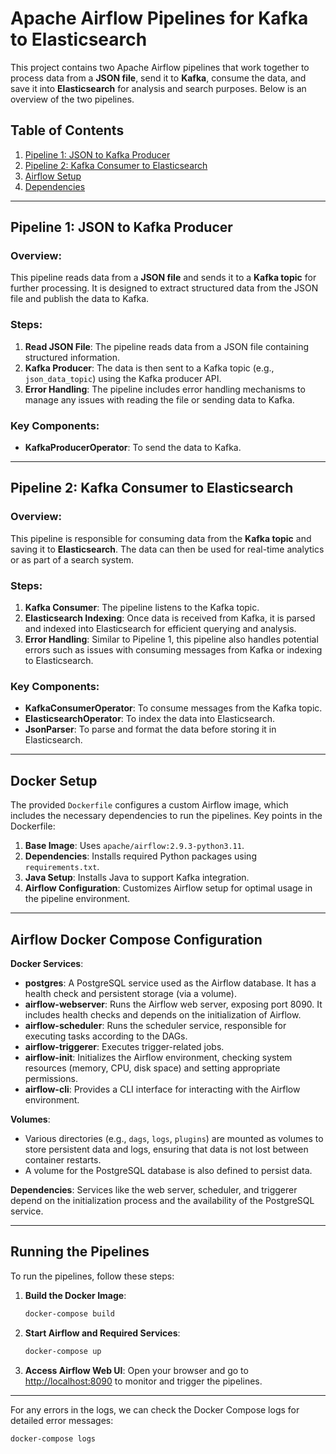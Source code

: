 # Apache Airflow Pipelines for Kafka to Elasticsearch

This project contains two Apache Airflow pipelines that work together to process data from a **JSON file**, send it to **Kafka**, consume the data, and save it into **Elasticsearch** for analysis and search purposes. Below is an overview of the two pipelines.

## Table of Contents

1. [Pipeline 1: JSON to Kafka Producer](#pipeline-1-json-to-kafka-producer)
2. [Pipeline 2: Kafka Consumer to Elasticsearch](#pipeline-2-kafka-consumer-to-elasticsearch)
3. [Airflow Setup](#airflow-setup)
4. [Dependencies](#dependencies)

---

## Pipeline 1: JSON to Kafka Producer

### Overview:
This pipeline reads data from a **JSON file** and sends it to a **Kafka topic** for further processing. It is designed to extract structured data from the JSON file and publish the data to Kafka.

### Steps:
1. **Read JSON File**: The pipeline reads data from a JSON file containing structured information.
2. **Kafka Producer**: The data is then sent to a Kafka topic (e.g., `json_data_topic`) using the Kafka producer API. 
3. **Error Handling**: The pipeline includes error handling mechanisms to manage any issues with reading the file or sending data to Kafka.

### Key Components:
- **KafkaProducerOperator**: To send the data to Kafka.


---

## Pipeline 2: Kafka Consumer to Elasticsearch

### Overview:
This pipeline is responsible for consuming data from the **Kafka topic** and saving it to **Elasticsearch**. The data can then be used for real-time analytics or as part of a search system.

### Steps:
1. **Kafka Consumer**: The pipeline listens to the Kafka topic.
2. **Elasticsearch Indexing**: Once data is received from Kafka, it is parsed and indexed into Elasticsearch for efficient querying and analysis.
3. **Error Handling**: Similar to Pipeline 1, this pipeline also handles potential errors such as issues with consuming messages from Kafka or indexing to Elasticsearch.


### Key Components:
- **KafkaConsumerOperator**: To consume messages from the Kafka topic.
- **ElasticsearchOperator**: To index the data into Elasticsearch.
- **JsonParser**: To parse and format the data before storing it in Elasticsearch.

---



## Docker Setup

The provided `Dockerfile` configures a custom Airflow image, which includes the necessary dependencies to run the pipelines. Key points in the Dockerfile:

1. **Base Image**: Uses `apache/airflow:2.9.3-python3.11`.
2. **Dependencies**: Installs required Python packages using `requirements.txt`.
3. **Java Setup**: Installs Java to support Kafka integration.
4. **Airflow Configuration**: Customizes Airflow setup for optimal usage in the pipeline environment.

---

## Airflow Docker Compose Configuration
**Docker Services**:
   - **postgres**: A PostgreSQL service used as the Airflow database. It has a health check and persistent storage (via a volume).
   - **airflow-webserver**: Runs the Airflow web server, exposing port 8090. It includes health checks and depends on the initialization of Airflow.
   - **airflow-scheduler**: Runs the scheduler service, responsible for executing tasks according to the DAGs.
   - **airflow-triggerer**: Executes trigger-related jobs.
   - **airflow-init**: Initializes the Airflow environment, checking system resources (memory, CPU, disk space) and setting appropriate permissions.
   - **airflow-cli**: Provides a CLI interface for interacting with the Airflow environment.

**Volumes**: 
   - Various directories (e.g., `dags`, `logs`, `plugins`) are mounted as volumes to store persistent data and logs, ensuring that data is not lost between container restarts.
   - A volume for the PostgreSQL database is also defined to persist data.

**Dependencies**: Services like the web server, scheduler, and triggerer depend on the initialization process and the availability of the PostgreSQL service.

---

## Running the Pipelines

To run the pipelines, follow these steps:

1. **Build the Docker Image**:
   ```bash
   docker-compose build
   ```

2. **Start Airflow and Required Services**:
   ```bash
   docker-compose up
   ```

3. **Access Airflow Web UI**: Open your browser and go to [http://localhost:8090](http://localhost:8090) to monitor and trigger the pipelines.

---

For any errors in the logs, we can check the Docker Compose logs for detailed error messages:

```bash
docker-compose logs
```